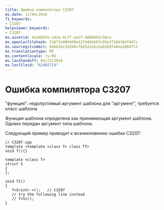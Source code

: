 ```yaml
---
title: Ошибка компилятора C3207
ms.date: 11/04/2016
f1_keywords:
- C3207
helpviewer_keywords:
- C3207
ms.assetid: 4a28b976-142a-4cff-aa2f-480b892c50ca
ms.openlocfilehash: 51873e089499e42f4ddeb97c95e3f18416df447c
ms.sourcegitcommit: 0ab61bc3d2b6cfbd52a16c6ab2b97a8ea1864f12
ms.translationtype: MT
ms.contentlocale: ru-RU
ms.lasthandoff: 04/23/2019
ms.locfileid: "62402714"
---
```

# <a name="compiler-error-c3207"></a>Ошибка компилятора C3207

"функция": недопустимый аргумент шаблона для "аргумент", требуется класс шаблона

Функция шаблона определена как принимающая аргумент шаблона. Однако передан аргумент типа шаблона.

Следующий пример приводит к возникновению ошибки C3207:

```
// C3207.cpp
template <template <class T> class TT>
void f(){}

template <class T>
struct S
{
};

void f1()
{
   f<S<int> >();   // C3207
   // try the following line instead
   // f<S>();
}
```